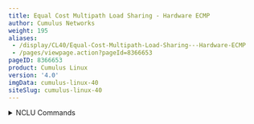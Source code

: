 ```yaml
---
title: Equal Cost Multipath Load Sharing - Hardware ECMP
author: Cumulus Networks
weight: 195
aliases:
 - /display/CL40/Equal-Cost-Multipath-Load-Sharing---Hardware-ECMP
 - /pages/viewpage.action?pageId=8366653
pageID: 8366653
product: Cumulus Linux
version: '4.0'
imgData: cumulus-linux-40
siteSlug: cumulus-linux-40
---
```

<details>

Cumulus Linux supports hardware-based [equal cost
multipath](http://en.wikipedia.org/wiki/Equal-cost_multi-path_routing)
(ECMP) load sharing. ECMP is enabled by default in Cumulus Linux. Load
sharing occurs automatically for all routes with multiple next hops
installed. ECMP load sharing supports both IPv4 and IPv6 routes.

## <span>Equal Cost Routing</span>

ECMP operates only on equal cost routes in the Linux routing table.

In this example, the 10.1.1.0/24 route has two possible next hops that
have been installed in the routing table:

    cumulus@switch:~$ ip route show 10.1.1.0/24
    10.1.1.0/24  proto zebra  metric 20
     nexthop via 192.168.1.1 dev swp1 weight 1 onlink
     nexthop via 192.168.2.1 dev swp2 weight 1 onlink

For routes to be considered equal they must:

  - Originate from the same routing protocol. Routes from different
    sources are not considered equal. For example, a static route and an
    OSPF route are not considered for ECMP load sharing.

  - Have equal cost. If two routes from the same protocol are unequal,
    only the best route is installed in the routing table.

{{%notice info%}}

In Cumulus Linux, the BGP `maximum-paths` setting is enabled, so
multiple routes are installed by default. See the [ECMP
section](Border-Gateway-Protocol---BGP.html#src-8366650_BorderGatewayProtocol-BGP-ecmp)
of the BGP chapter for more information.

{{%/notice%}}

## <span>ECMP Hashing</span>

When multiple routes are installed in the routing table, a hash is used
to determine which path a packet follows.

Cumulus Linux hashes on the following
<span id="src-8366653_EqualCostMultipathLoadSharing-HardwareECMP-hashfields"></span>fields:

  - IP protocol

  - Ingress interface

  - Source IPv4 or IPv6 address

  - Destination IPv4 or IPv6 address

For TCP/UDP frames, Cumulus Linux also hashes on:

  - Source port

  - Destination port

{{% imgOld 0 %}}

To prevent out of order packets, ECMP hashing is done on a per-flow
basis; all packets with the same source and destination IP addresses and
the same source and destination ports always hash to the same next hop.
ECMP hashing does not keep a record of flow states.

ECMP hashing does not keep a record of packets that have hashed to each
next hop and does not guarantee that traffic sent to each next hop is
equal.

### <span>Use cl-ecmpcalc to Determine the Hash Result</span>

Because the hash is deterministic and always provides the same result
for the same input, you can query the hardware and determine the hash
result of a given input. This is useful when determining exactly which
path a flow takes through a network.

On Cumulus Linux, use the `cl-ecmpcalc` command to determine a hardware
hash result.

To use `cl-ecmpcalc`, all fields that are used in the hash must be
provided. This includes ingress interface, layer 3 source IP, layer 3
destination IP, layer 4 source port, and layer 4 destination port.

    cumulus@switch:~$ sudo cl-ecmpcalc -i swp1 -s 10.0.0.1 -d 10.0.0.1 -p tcp --sport 20000 --dport 80
    ecmpcalc: will query hardware
    swp3

If any field is omitted, `cl-ecmpcalc` fails.

    cumulus@switch:~$ sudo cl-ecmpcalc -i swp1 -s 10.0.0.1 -d 10.0.0.1 -p tcp 
    ecmpcalc: will query hardware
    usage: cl-ecmpcalc [-h] [-v] [-p PROTOCOL] [-s SRC] [--sport SPORT] [-d DST] 
                       [--dport DPORT] [--vid VID] [-i IN_INTERFACE]
                       [--sportid SPORTID] [--smodid SMODID] [-o OUT_INTERFACE]
                       [--dportid DPORTID] [--dmodid DMODID] [--hardware] 
                       [--nohardware] [-hs HASHSEED]
                       [-hf HASHFIELDS [HASHFIELDS ...]]
                       [--hashfunction {crc16-ccitt,crc16-bisync}] [-e EGRESS]
                       [-c MCOUNT]
    cl-ecmpcalc: error: --sport and --dport required for TCP and UDP frames

### <span>cl-ecmpcalc Limitations</span>

`cl-ecmpcalc` can only take input interfaces that can be converted to a
single physical port in the port tab file, such as the physical switch
ports (swp). Virtual interfaces like bridges, bonds, and subinterfaces
are not supported.

`cl-ecmpcalc` is supported only on switches with the [Mellanox Spectrum
and the Broadcom Maverick, Tomahawk, Trident II, Trident II+ and
Trident3](http://cumulusnetworks.com/hcl/) chipsets.

### <span>ECMP Hash Buckets</span>

When multiple routes are installed in the routing table, each route is
assigned to an ECMP *bucket*. When the ECMP hash is executed the result
of the hash determines which bucket gets used.

In the following example, four next hops exist. Three different flows
are hashed to different hash buckets. Each next hop is assigned to a
unique hash bucket.

{{% imgOld 1 %}}

#### <span>Add a Next Hop</span>

When a next hop is added, a new hash bucket is created. The assignment
of next hops to hash buckets, as well as the hash result, might change
when additional next hops are added.

{{% imgOld 2 %}}

  
A new next hop is added and a new hash bucket is created. As a result,
the hash and hash bucket assignment changes, causing the existing flows
to be sent to different next hops.

#### <span>Remove a Next Hop</span>

When a next hop is removed, the remaining hash bucket assignments might
change, again, potentially changing the next hop selected for an
existing flow.

{{% imgOld 3 %}}

{{% imgOld 4 %}}

  
A next hop fails and the next hop and hash bucket are removed. The
remaining next hops might be reassigned.

In most cases, the modification of hash buckets has no impact on traffic
flows as traffic is being forwarded to a single end host. In deployments
where multiple end hosts are using the same IP address (anycast),
*resilient hashing* must be used.

### <span>Configure a Hash Seed to Avoid Hash Polarization</span>

It is useful to have a unique hash seed for each switch. This helps
avoid *hash polarization*, a type of network congestion that occurs when
multiple data flows try to reach a switch using the same switch ports.

The hash seed is set by the `ecmp_hash_seed` parameter in the
`/etc/cumulus/datapath/traffic.conf` file. It is an integer with a value
from 0 to 4294967295. If you do not specify a value, `switchd` creates a
randomly generated seed instead.

For example, to set the hash seed to *50*, run the following commands:

<summary>NCLU Commands </summary>

    cumulus@switch:~$ net add forwarding ecmp hash-seed 50
    cumulus@switch:~$ net pending
    cumulus@switch:~$ net commit

<summary>Linux Commands </summary>

Edit the the `/etc/cumulus/datapath/traffic.conf` file. For example:

    cumulus@switch:~$ sudo nano /etc/cumulus/datapath/traffic.conf
    ...
    #Specify the hash seed for Equal cost multipath entries
    ecmp_hash_seed = 50
    ...

[Restart](https://docs.cumulusnetworks.com/display/CL31/Configuring+switchd#Configuringswitchd-restartswitchd)
the `switchd` service:

    cumulus@switch:~$ sudo systemctl restart switchd.service

## <span id="src-8366653_EqualCostMultipathLoadSharing-HardwareECMP-resilient_hashing" class="confluence-anchor-link"></span><span>Resilient Hashing</span>

In Cumulus Linux, when a next hop fails or is removed from an ECMP pool,
the hashing or hash bucket assignment can change. For deployments where
there is a need for flows to always use the same next hop, like TCP
anycast deployments, this can create session failures.

The ECMP hash performed with resilient hashing is exactly the same as
the default hashing mode. Only the method in which next hops are
assigned to hash buckets differs.

Resilient hashing supports both IPv4 and IPv6 routes.

{{%notice note%}}

Resilient hashing prevents disruptions when next hops are removed. It
does not prevent disruption when next hops are added.

{{%/notice%}}

{{%notice note%}}

Resilient hashing is supported only on switches with the [Broadcom
Tomahawk, Trident II, Trident II+, and Trident3 as well as Mellanox
Spectrum](http://cumulusnetworks.com/hcl/) chipsets. You can run ` net
show system  `to determine the chipset.

{{%/notice%}}

### <span>Resilient Hash Buckets</span>

When resilient hashing is configured, a fixed number of buckets are
defined. Next hops are then assigned in round robin fashion to each of
those buckets. In this example, 12 buckets are created and four next
hops are assigned.

{{% imgOld 5 %}}

### <span>Remove Next Hops</span>

Unlike default ECMP hashing, when a next hop needs to be removed, the
number of hash buckets does not change.

{{% imgOld 6 %}}

  
With 12 buckets assigned and four next hops, instead of reducing the
number of buckets — which would impact flows to known good hosts — the
remaining next hops replace the failed next hop.

{{% imgOld 7 %}}

After the failed next hop is removed, the remaining next hops are
installed as replacements. This prevents impact to any flows that hash
to working next hops.

### <span>Add Next Hops</span>

Resilient hashing does not prevent possible impact to existing flows
when new next hops are added. Due to the fact there are a fixed number
of buckets, a new next hop requires reassigning next hops to buckets.

{{% imgOld 8 %}}

As a result, some flows may hash to new next hops, which can impact
anycast deployments.

### <span>Configure Resilient Hashing</span>

Resilient hashing is *not* enabled by default. When resilient hashing is
enabled, 65,536 buckets are created to be shared among all ECMP groups.
An ECMP group is a list of unique next hops that are referenced by
multiple ECMP routes.

{{%notice info%}}

An ECMP route counts as a single route with multiple next hops. The
following example is considered to be a single ECMP route:

    cumulus@switch:~$ ip route show 10.1.1.0/24
    10.1.1.0/24  proto zebra  metric 20
     nexthop via 192.168.1.1 dev swp1 weight 1 onlink
     nexthop via 192.168.2.1 dev swp2 weight 1 onlink

{{%/notice%}}

All ECMP routes must use the same number of buckets (the number of
buckets cannot be configured per ECMP route).

The number of buckets can be configured as 64, 128, 256, 512 or 1024;
the default is 128:

| Number of Hash Buckets | Number of Supported ECMP Groups |
| ---------------------- | ------------------------------- |
| 64                     | 1024                            |
| **128**                | **512**                         |
| 256                    | 256                             |
| 512                    | 128                             |
| 1024                   | 64                              |

A larger number of ECMP buckets reduces the impact on adding new next
hops to an ECMP route. However, the system supports fewer ECMP routes.
If the maximum number of ECMP routes have been installed, new ECMP
routes log an error and are not installed.

To
<span id="src-8366653_EqualCostMultipathLoadSharing-HardwareECMP-enableResilientHashing"></span>enable
resilient hashing, edit `/etc/cumulus/datapath/traffic.conf`:

1.  Enable resilient hashing:
    
        # Enable resilient hashing
        resilient_hash_enable = TRUE

2.  **(Optional)** Edit the number of hash buckets:
    
        # Resilient hashing flowset entries per ECMP group
        # Valid values - 64, 128, 256, 512, 1024
        resilient_hash_entries_ecmp = 256

3.  [Restart](Configuring-switchd.html#src-8366282_Configuringswitchd-restartswitchd)
    the `switchd` service:
    
        cumulus@switch:~$ sudo systemctl restart switchd.service

<article id="html-search-results" class="ht-content" style="display: none;">

</article>

<footer id="ht-footer">

</footer>

</details>
